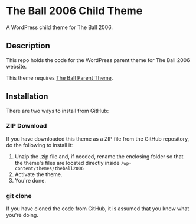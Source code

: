 # The Ball 2006 Child Theme

A WordPress child theme for The Ball 2006.

## Description

This repo holds the code for the WordPress parent theme for The Ball 2006 website.

This theme requires [The Ball Parent Theme](https://github.com/spiritoffootball/theball).

## Installation

There are two ways to install from GitHub:

### ZIP Download

If you have downloaded this theme as a ZIP file from the GitHub repository, do the following to install it:

1. Unzip the .zip file and, if needed, rename the enclosing folder so that the theme's files are located directly inside `/wp-content/themes/theball2006`
2. Activate the theme.
3. You're done.

### git clone

If you have cloned the code from GitHub, it is assumed that you know what you're doing.
